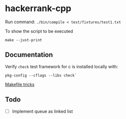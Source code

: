 # hackerrank-cpp

Run command: `./bin/compile < test/fixtures/test1.txt`

To show the script to be executed

`make --just-print`

Documentation
-------------

Verify `check` test framework for c is installed locally with: 

```shell
pkg-config --cflags --libs check`
```

[Makefile tricks](http://locklessinc.com/articles/makefile_tricks/)


Todo
----

- [ ] Implement queue as linked list
